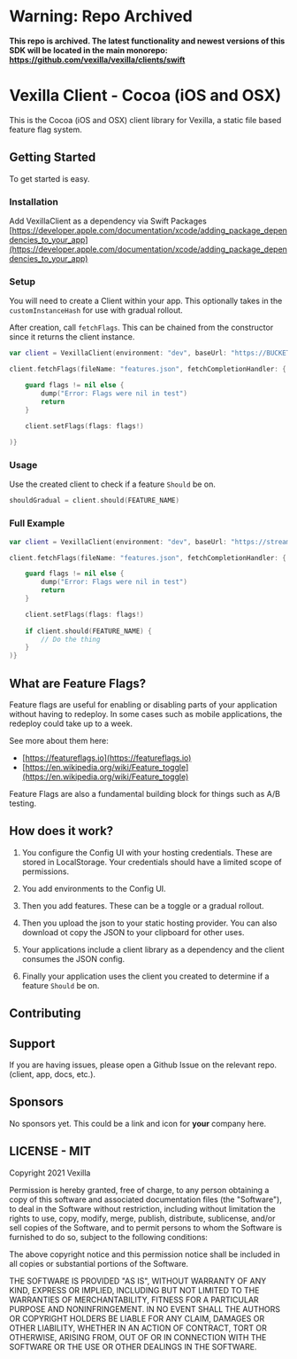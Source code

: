 # Warning: Repo Archived

**This repo is archived. The latest functionality and newest versions of this SDK will be located in the main monorepo: https://github.com/vexilla/vexilla/clients/swift**

# Vexilla Client - Cocoa (iOS and OSX)

This is the Cocoa (iOS and OSX) client library for Vexilla, a static file based feature flag system.

## Getting Started

To get started is easy.

### Installation

Add VexillaClient as a dependency via Swift Packages
[https://developer.apple.com/documentation/xcode/adding_package_dependencies_to_your_app](https://developer.apple.com/documentation/xcode/adding_package_dependencies_to_your_app)



### Setup

You will need to create a Client within your app. This optionally takes in the `customInstanceHash` for use with gradual rollout.

After creation, call `fetchFlags`. This can be chained from the constructor since it returns the client instance.

```swift
var client = VexillaClient(environment: "dev", baseUrl: "https://BUCKET_NAME.s3-website-AWS_REGION.amazonaws.com", customInstanceHash: userId)

client.fetchFlags(fileName: "features.json", fetchCompletionHandler: { flags, error in

    guard flags != nil else {
        dump("Error: Flags were nil in test")
        return
    }

    client.setFlags(flags: flags!)
    
)}
```


### Usage

Use the created client to check if a feature `Should` be on.

```swift
shouldGradual = client.should(FEATURE_NAME)
```


### Full Example

```swift
var client = VexillaClient(environment: "dev", baseUrl: "https://streamparrot-feature-flags.s3.amazonaws.com", customInstanceHash: "b7e91cc5-ec76-4ec3-9c1c-075032a13a1a")

client.fetchFlags(fileName: "features.json", fetchCompletionHandler: { flags, error in

    guard flags != nil else {
        dump("Error: Flags were nil in test")
        return
    }

    client.setFlags(flags: flags!)
    
    if client.should(FEATURE_NAME) {
        // Do the thing
    }
)}
```


## What are Feature Flags?

Feature flags are useful for enabling or disabling parts of your application without having to redeploy. In some cases such as mobile applications, the redeploy could take up to a week.

See more about them here:

- [https://featureflags.io](https://featureflags.io)
- [https://en.wikipedia.org/wiki/Feature_toggle](https://en.wikipedia.org/wiki/Feature_toggle)

Feature Flags are also a fundamental building block for things such as A/B testing.

## How does it work?

1. You configure the Config UI with your hosting credentials. These are stored in LocalStorage. Your credentials should have a limited scope of permissions.

2. You add environments to the Config UI.

3. Then you add features. These can be a toggle or a gradual rollout.

4. Then you upload the json to your static hosting provider. You can also download ot copy the JSON to your clipboard for other uses.

5. Your applications include a client library as a dependency and the client consumes the JSON config.

6. Finally your application uses the client you created to determine if a feature `Should` be on.

## Contributing

## Support

If you are having issues, please open a Github Issue on the relevant repo. (client, app, docs, etc.).

## Sponsors

No sponsors yet. This could be a link and icon for **your** company here.

## LICENSE - MIT

Copyright 2021 Vexilla

Permission is hereby granted, free of charge, to any person obtaining a copy of this software and associated documentation files (the "Software"), to deal in the Software without restriction, including without limitation the rights to use, copy, modify, merge, publish, distribute, sublicense, and/or sell copies of the Software, and to permit persons to whom the Software is furnished to do so, subject to the following conditions:

The above copyright notice and this permission notice shall be included in all copies or substantial portions of the Software.

THE SOFTWARE IS PROVIDED "AS IS", WITHOUT WARRANTY OF ANY KIND, EXPRESS OR IMPLIED, INCLUDING BUT NOT LIMITED TO THE WARRANTIES OF MERCHANTABILITY, FITNESS FOR A PARTICULAR PURPOSE AND NONINFRINGEMENT. IN NO EVENT SHALL THE AUTHORS OR COPYRIGHT HOLDERS BE LIABLE FOR ANY CLAIM, DAMAGES OR OTHER LIABILITY, WHETHER IN AN ACTION OF CONTRACT, TORT OR OTHERWISE, ARISING FROM, OUT OF OR IN CONNECTION WITH THE SOFTWARE OR THE USE OR OTHER DEALINGS IN THE SOFTWARE.
